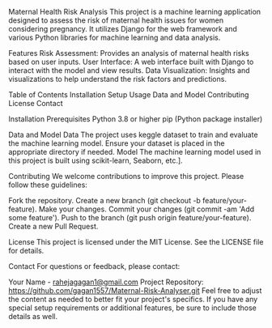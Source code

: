 Maternal Health Risk Analysis
This project is a machine learning application designed to assess the risk of maternal health issues for women considering pregnancy. It utilizes Django for the web framework and various Python libraries for machine learning and data analysis.

Features
Risk Assessment: Provides an analysis of maternal health risks based on user inputs.
User Interface: A web interface built with Django to interact with the model and view results.
Data Visualization: Insights and visualizations to help understand the risk factors and predictions.


Table of Contents
Installation
Setup
Usage
Data and Model
Contributing
License
Contact



Installation
Prerequisites
Python 3.8 or higher
pip (Python package installer)



Data and Model
Data
The project uses keggle dataset to train and evaluate the machine learning model.
Ensure your dataset is placed in the appropriate directory if needed.
Model
The machine learning model used in this project is built using scikit-learn, Seaborn, etc.].


Contributing
We welcome contributions to improve this project. Please follow these guidelines:

Fork the repository.
Create a new branch (git checkout -b feature/your-feature).
Make your changes.
Commit your changes (git commit -am 'Add some feature').
Push to the branch (git push origin feature/your-feature).
Create a new Pull Request.


License
This project is licensed under the MIT License. See the LICENSE file for details.


Contact
For questions or feedback, please contact:

Your Name - rahejagagan1@gmail.com
Project Repository: https://github.com/gagan1557/Maternal-Risk-Analyser.git
Feel free to adjust the content as needed to better fit your project's specifics. If you have any special setup requirements or additional features, be sure to include those details as well.
